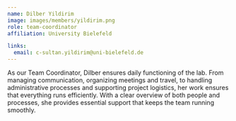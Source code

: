 ```yaml
---
name: Dilber Yildirim
image: images/members/yildirim.png
role: team-coordinator
affiliation: University Bielefeld

links:
  email: c-sultan.yildirim@uni-bielefeld.de
---
```


As our Team Coordinator, Dilber ensures daily functioning of the lab. From managing communication, organizing meetings and travel, to handling administrative processes and supporting project logistics, her work ensures that everything runs efficiently. With a clear overview of both people and processes, she provides essential support that keeps the team running smoothly.
